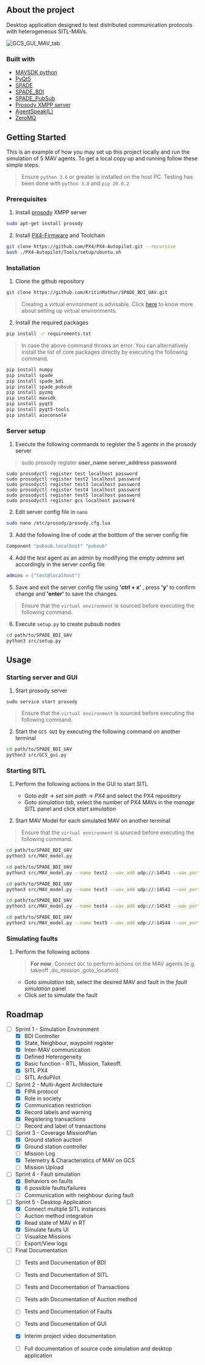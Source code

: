 ## About the project 
Desktop application designed to test distributed communication protocols with heterogeneous SITL-MAVs.

![GCS_GUI_MAV_tab](docs/diagrams/GCS_GUI_MAV.png)
### Built with

* [MAVSDK python](https://mavsdk.mavlink.io/main/en/)
* [PyQt5](https://www.riverbankcomputing.com/static/Docs/PyQt5/)
* [SPADE](https://spade-mas.readthedocs.io/en/latest/readme.html)
* [SPADE_BDI](https://github.com/javipalanca/spade_bdi)
* [SPADE_PubSub](https://spade-pubsub.readthedocs.io/en/latest/)
* [Prosody XMPP server](https://prosody.im/doc/xmpp)
* [AgentSpeak(L)](http://astralanguage.com/wordpress/docs/introduction-to-agentspeakl/)
* [ZeroMQ](https://zeromq.org/)

## Getting Started

This is an example of how you may set up this project locally and run the simulation of 5 MAV agents. To get a local copy up and running follow these simple steps.

> Ensure `python 3.6` or greater is installed on the host PC. Testing has been done with `python 3.8` and `pip 20.0.2`
### Prerequisites

1. Install [prosody](https://prosody.im/download/start) XMPP server
```bash
sudo apt-get install prosody
```

2. Install [PX4-Firmware]() and Toolchain

```bash
git clone https://github.com/PX4/PX4-Autopilot.git --recursive
bash ./PX4-Autopilot/Tools/setup/ubuntu.sh
```
### Installation

1. Clone the github repository
```bash
git clone https://github.com/KritinMathur/SPADE_BDI_UAV.git
```
> Creating a virtual environment is advisable. Click [here](https://docs.python.org/3/library/venv.html) to know more about setting up virtual environments.
2. Install the required packages

```bash
pip install -r requirements.txt
```
> In case the above command throws an error. You can alternatively install the list of core packages directly by executing the following command.
```bash
pip install numpy
pip install spade
pip install spade_bdi
pip install spade_pubsub
pip install pyzmq
pip install mavsdk
pip install pyqt5
pip install pyqt5-tools
pip install aioconsole
```

### Server setup

1. Execute the following commands to register the 5 agents in the prosody server

> sudo prosody register **user_name** **server_address** **password**

```
sudo prosodyctl register test localhost password
sudo prosodyctl register test2 localhost password
sudo prosodyctl register test3 localhost password
sudo prosodyctl register test4 localhost password
sudo prosodyctl register test5 localhost password
sudo prosodyctl register gcs localhost password
```



2. Edit server config file in `nano`

```bash
sudo nano /etc/prosody/prosody.cfg.lua
```

3. Add the following line of code at the botttom of the server config file

```lua
Component "pubsub.localhost" "pubsub"
```

4. Add the *test* agent as an admin by modifying the empty *admins* set accordingly in the server config file

```lua
admins = {"test@localhost"}
```

5. Save and exit the server config file using **'ctrl + x'** , press **'y'** to confirm change and **'enter'** to save the changes. 


> Ensure that the `virtual environment` is sourced before executing the following command.

6. Execute `setup.py` to create pubsub nodes

```bash
cd path/to/SPADE_BDI_UAV
python3 src/setup.py
```

## Usage

### Starting server and GUI
1. Start prosody server
```
sudo service start prosody
```

> Ensure that the `virtual environment` is sourced before executing the following command.

2. Start the `GCS GUI` by executing the following command on another terminal

```bash
cd path/to/SPADE_BDI_UAV
python3 src/GCS_gui.py
```
### Starting SITL
1. Perform the following actions in the GUI to start SITL
   - Goto *edit* -> *set sim path* -> *PX4* and select the PX4 repository
   - Goto *simulation tab*, select the number of PX4 MAVs in the *manage SITL* panel and click *start simulation*

2. Start MAV Model for each simulated MAV on another terminal
> Ensure that the `virtual environment` is sourced before executing the following command.

```bash
cd path/to/SPADE_BDI_UAV
python3 src/MAV_model.py
```
```bash
cd path/to/SPADE_BDI_UAV
python3 src/MAV_model.py --name test2 --uav_add udp://:14541 --uav_port 50041 --mc_port 5556
```
```bash
cd path/to/SPADE_BDI_UAV
python3 src/MAV_model.py --name test3 --uav_add udp://:14542 --uav_port 50042 --mc_port 5557
```
```bash
cd path/to/SPADE_BDI_UAV
python3 src/MAV_model.py --name test4 --uav_add udp://:14543 --uav_port 50043 --mc_port 5558
```
```bash
cd path/to/SPADE_BDI_UAV
python3 src/MAV_model.py --name test5 --uav_add udp://:14544 --uav_port 50044 --mc_port 5559
```

### Simulating faults
1. Perform the following actions 
   > **For now**, Connect `QGC` to perform actions on the MAV agents (e.g. takeoff ,do_mission ,goto_location)
   - Goto *simulation tab*, select the desired MAV and fault in the *fault simulation* panel
   - Click *set* to simulate the fault



## Roadmap

- [ ] Sprint 1 - Simulation Environment
  - [x] BDI Controller
  - [x] State, Neighbour, waypoint register
  - [x] Inter-MAV communication
  - [x] Defined Heterogeneity
  - [x] Basic function - RTL, Mission, Takeoff.
  - [x] SITL PX4
  - [ ] SITL ArduPilot
- [ ] Sprint 2 - Multi-Agent Architecture
  - [x] FIPA protocol
  - [x] Role in society
  - [x] Communication restriction
  - [x] Record labels and warning
  - [x] Registering transactions
  - [ ] Record and label of transactions
- [ ] Sprint 3 - Coverage MissionPlan
  - [x] Ground station auction
  - [x] Ground station controller
  - [ ] Mission Log
  - [x] Telemetry & Characteristics of MAV on GCS 
  - [ ] Mission Upload
- [ ] Sprint 4 - Fault simulation
  - [x] Behaviors on faults
  - [x] 6 possible faults/failures
  - [ ] Communication with neighbour during fault
- [ ] Sprint 5 - Desktop Application
  - [x] Connect multiple SITL instances
  - [ ] Auction method integration
  - [x] Read state of MAV in RT
  - [x] Simulate faults UI
  - [ ] Visualize Missions
  - [ ] Export/View logs
- [ ] Final Documentation
  - [ ] Tests and Documentation of BDI
  - [ ] Tests and Documentation of SITL
  - [ ] Tests and Documentation of Transactions
  - [ ] Tests adn Documentation of Auction method
  - [ ] Tests and Documentation of Faults
  - [ ] Tests and Documentation of GUI
  - [x] Interim project video documentation 
  - [ ] Full documentation of source code simulation and desktop application




